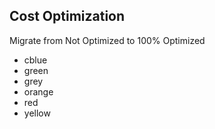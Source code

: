 ## Cost Optimization 

Migrate from Not Optimized to 100% Optimized 

- cblue
- green 
- grey
- orange
- red 
- yellow